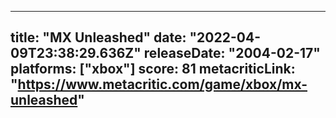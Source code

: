 
---
title: "MX Unleashed"
date: "2022-04-09T23:38:29.636Z"
releaseDate: "2004-02-17"
platforms: ["xbox"]
score: 81
metacriticLink: "https://www.metacritic.com/game/xbox/mx-unleashed"
---
